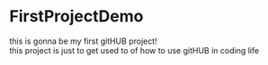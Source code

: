 # FirstProjectDemo
this is gonna  be my first gitHUB project!
<br> this project is just to get used to of how to use gitHUB in coding life

